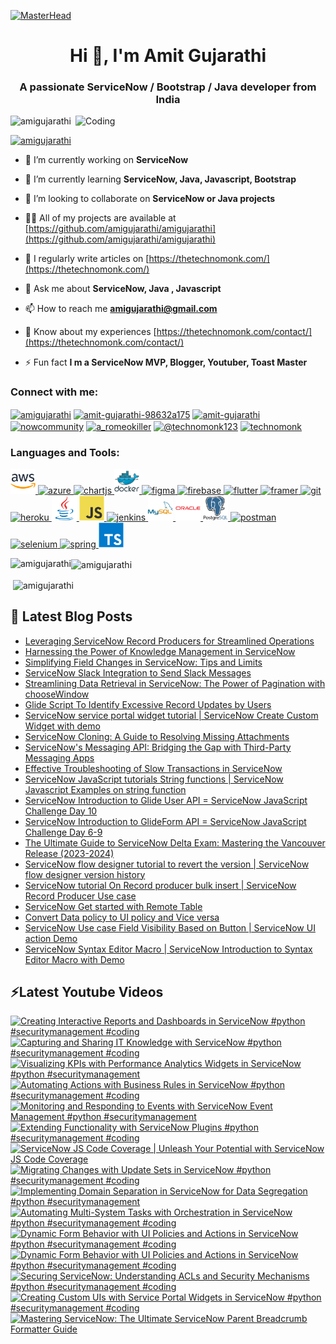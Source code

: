 
[![MasterHead](https://i.gifer.com/origin/22/22657b8a577f858827c5d46dac32cf53.gif)](https://amigujarathi.io)

<h1 align="center">Hi 👋, I'm Amit Gujarathi</h1>
<h3 align="center">A passionate ServiceNow / Bootstrap / Java developer from India</h3>
<img align="right" alt="Coding" width="400" src="https://cdn.filestackcontent.com/efbSR18hT5uRKuo0zoMA">

<p align="left"> <img src="https://komarev.com/ghpvc/?username=amigujarathi&label=Profile%20views&color=0e75b6&style=flat" alt="amigujarathi" /> </p>

<p align="left"> <a href="https://twitter.com/amigujarathi" target="blank"><img src="https://img.shields.io/twitter/follow/amigujarathi?logo=twitter&style=for-the-badge" alt="amigujarathi" /></a> </p>

- 🔭 I’m currently working on **ServiceNow**

- 🌱 I’m currently learning **ServiceNow, Java, Javascript, Bootstrap**

- 👯 I’m looking to collaborate on **ServiceNow or Java projects**

- 👨‍💻 All of my projects are available at [https://github.com/amigujarathi/amigujarathi](https://github.com/amigujarathi/amigujarathi)

- 📝 I regularly write articles on [https://thetechnomonk.com/](https://thetechnomonk.com/)

- 💬 Ask me about **ServiceNow, Java , Javascript**

- 📫 How to reach me **amigujarathi@gmail.com**

- 📄 Know about my experiences [https://thetechnomonk.com/contact/](https://thetechnomonk.com/contact/)

- ⚡ Fun fact **I m a ServiceNow MVP, Blogger, Youtuber, Toast Master**

<h3 align="left">Connect with me:</h3>
<p align="left">
<a href="https://twitter.com/amigujarathi" target="blank"><img align="center" src="https://raw.githubusercontent.com/rahuldkjain/github-profile-readme-generator/master/src/images/icons/Social/twitter.svg" alt="amigujarathi" height="30" width="40" /></a>
<a href="https://linkedin.com/in/amit-gujarathi-98632a175" target="blank"><img align="center" src="https://raw.githubusercontent.com/rahuldkjain/github-profile-readme-generator/master/src/images/icons/Social/linked-in-alt.svg" alt="amit-gujarathi-98632a175" height="30" width="40" /></a>
<a href="https://stackoverflow.com/users/amit-gujarathi" target="blank"><img align="center" src="https://raw.githubusercontent.com/rahuldkjain/github-profile-readme-generator/master/src/images/icons/Social/stack-overflow.svg" alt="amit-gujarathi" height="30" width="40" /></a>
<a href="https://www.servicenow.com/community/user/viewprofilepage/user-id/265565" target="blank"><img align="center" src="https://raw.githubusercontent.com/rahuldkjain/github-profile-readme-generator/master/src/images/icons/Social/codesandbox.svg" alt="nowcommunity" height="30" width="40" /></a>
<a href="https://instagram.com/a_romeokiller" target="blank"><img align="center" src="https://raw.githubusercontent.com/rahuldkjain/github-profile-readme-generator/master/src/images/icons/Social/instagram.svg" alt="a_romeokiller" height="30" width="40" /></a>
<a href="https://medium.com/@technomonk123" target="blank"><img align="center" src="https://raw.githubusercontent.com/rahuldkjain/github-profile-readme-generator/master/src/images/icons/Social/medium.svg" alt="@technomonk123" height="30" width="40" /></a>
<a href="https://www.youtube.com/c/technomonk" target="blank"><img align="center" src="https://raw.githubusercontent.com/rahuldkjain/github-profile-readme-generator/master/src/images/icons/Social/youtube.svg" alt="technomonk" height="30" width="40" /></a>
</p>

<h3 align="left">Languages and Tools:</h3>
<p align="left"> <a href="https://aws.amazon.com" target="_blank" rel="noreferrer"> <img src="https://raw.githubusercontent.com/devicons/devicon/master/icons/amazonwebservices/amazonwebservices-original-wordmark.svg" alt="aws" width="40" height="40"/> </a> <a href="https://azure.microsoft.com/en-in/" target="_blank" rel="noreferrer"> <img src="https://www.vectorlogo.zone/logos/microsoft_azure/microsoft_azure-icon.svg" alt="azure" width="40" height="40"/> </a> <a href="https://www.chartjs.org" target="_blank" rel="noreferrer"> <img src="https://www.chartjs.org/media/logo-title.svg" alt="chartjs" width="40" height="40"/> </a> <a href="https://www.docker.com/" target="_blank" rel="noreferrer"> <img src="https://raw.githubusercontent.com/devicons/devicon/master/icons/docker/docker-original-wordmark.svg" alt="docker" width="40" height="40"/> </a> <a href="https://www.figma.com/" target="_blank" rel="noreferrer"> <img src="https://www.vectorlogo.zone/logos/figma/figma-icon.svg" alt="figma" width="40" height="40"/> </a> <a href="https://firebase.google.com/" target="_blank" rel="noreferrer"> <img src="https://www.vectorlogo.zone/logos/firebase/firebase-icon.svg" alt="firebase" width="40" height="40"/> </a> <a href="https://flutter.dev" target="_blank" rel="noreferrer"> <img src="https://www.vectorlogo.zone/logos/flutterio/flutterio-icon.svg" alt="flutter" width="40" height="40"/> </a> <a href="https://www.framer.com/" target="_blank" rel="noreferrer"> <img src="https://www.vectorlogo.zone/logos/framer/framer-icon.svg" alt="framer" width="40" height="40"/> </a> <a href="https://git-scm.com/" target="_blank" rel="noreferrer"> <img src="https://www.vectorlogo.zone/logos/git-scm/git-scm-icon.svg" alt="git" width="40" height="40"/> </a> <a href="https://heroku.com" target="_blank" rel="noreferrer"> <img src="https://www.vectorlogo.zone/logos/heroku/heroku-icon.svg" alt="heroku" width="40" height="40"/> </a> <a href="https://www.java.com" target="_blank" rel="noreferrer"> <img src="https://raw.githubusercontent.com/devicons/devicon/master/icons/java/java-original.svg" alt="java" width="40" height="40"/> </a> <a href="https://developer.mozilla.org/en-US/docs/Web/JavaScript" target="_blank" rel="noreferrer"> <img src="https://raw.githubusercontent.com/devicons/devicon/master/icons/javascript/javascript-original.svg" alt="javascript" width="40" height="40"/> </a> <a href="https://www.jenkins.io" target="_blank" rel="noreferrer"> <img src="https://www.vectorlogo.zone/logos/jenkins/jenkins-icon.svg" alt="jenkins" width="40" height="40"/> </a> <a href="https://www.mysql.com/" target="_blank" rel="noreferrer"> <img src="https://raw.githubusercontent.com/devicons/devicon/master/icons/mysql/mysql-original-wordmark.svg" alt="mysql" width="40" height="40"/> </a> <a href="https://www.oracle.com/" target="_blank" rel="noreferrer"> <img src="https://raw.githubusercontent.com/devicons/devicon/master/icons/oracle/oracle-original.svg" alt="oracle" width="40" height="40"/> </a> <a href="https://www.postgresql.org" target="_blank" rel="noreferrer"> <img src="https://raw.githubusercontent.com/devicons/devicon/master/icons/postgresql/postgresql-original-wordmark.svg" alt="postgresql" width="40" height="40"/> </a> <a href="https://postman.com" target="_blank" rel="noreferrer"> <img src="https://www.vectorlogo.zone/logos/getpostman/getpostman-icon.svg" alt="postman" width="40" height="40"/> </a> <a href="https://www.selenium.dev" target="_blank" rel="noreferrer"> <img src="https://raw.githubusercontent.com/detain/svg-logos/780f25886640cef088af994181646db2f6b1a3f8/svg/selenium-logo.svg" alt="selenium" width="40" height="40"/> </a> <a href="https://spring.io/" target="_blank" rel="noreferrer"> <img src="https://www.vectorlogo.zone/logos/springio/springio-icon.svg" alt="spring" width="40" height="40"/> </a> <a href="https://www.typescriptlang.org/" target="_blank" rel="noreferrer"> <img src="https://raw.githubusercontent.com/devicons/devicon/master/icons/typescript/typescript-original.svg" alt="typescript" width="40" height="40"/> </a> </p>



<p><img align="left" src="https://github-readme-stats.vercel.app/api/top-langs?username=amigujarathi&show_icons=true&locale=en&layout=compact" alt="amigujarathi" /></p>
<p><img align="center" src="https://github-readme-streak-stats.herokuapp.com/?user=amigujarathi&" alt="amigujarathi" /></p>
<p>&nbsp;<img align="center" src="https://github-readme-stats.vercel.app/api?username=amigujarathi&show_icons=true&locale=en" alt="amigujarathi" /></p>


## 📕 Latest Blog Posts
<!-- BLOG-POST-LIST:START -->
- [Leveraging ServiceNow Record Producers for Streamlined Operations](https://www.servicenow.com/community/itsm-articles/leveraging-servicenow-record-producers-for-streamlined/ta-p/2877121)
- [Harnessing the Power of Knowledge Management in ServiceNow](https://www.servicenow.com/community/itsm-articles/harnessing-the-power-of-knowledge-management-in-servicenow/ta-p/2858772)
- [Simplifying Field Changes in ServiceNow: Tips and Limits](https://www.servicenow.com/community/developer-articles/simplifying-field-changes-in-servicenow-tips-and-limits/ta-p/2855767)
- [ServiceNow Slack Integration to Send Slack Messages](https://www.servicenow.com/community/developer-articles/servicenow-slack-integration-to-send-slack-messages/ta-p/2837954)
- [Streamlining Data Retrieval in ServiceNow: The Power of Pagination with chooseWindow](https://www.servicenow.com/community/developer-articles/streamlining-data-retrieval-in-servicenow-the-power-of/ta-p/2827351)
- [Glide Script To Identify Excessive Record Updates by Users](https://www.servicenow.com/community/developer-articles/glide-script-to-identify-excessive-record-updates-by-users/ta-p/2827660)
- [ServiceNow service portal widget tutorial | ServiceNow Create Custom Widget with demo](https://www.servicenow.com/community/developer-articles/servicenow-service-portal-widget-tutorial-servicenow-create/ta-p/2373674)
- [ServiceNow Cloning: A Guide to Resolving Missing Attachments](https://www.servicenow.com/community/developer-articles/servicenow-cloning-a-guide-to-resolving-missing-attachments/ta-p/2759058)
- [ServiceNow&#39;s Messaging API: Bridging the Gap with Third-Party Messaging Apps](https://www.servicenow.com/community/developer-articles/servicenow-s-messaging-api-bridging-the-gap-with-third-party/ta-p/2670861)
- [Effective Troubleshooting of Slow Transactions in ServiceNow](https://www.servicenow.com/community/developer-articles/effective-troubleshooting-of-slow-transactions-in-servicenow/ta-p/2748206)
- [ServiceNow JavaScript tutorials String functions | ServiceNow Javascript Examples on string function](https://www.servicenow.com/community/developer-articles/servicenow-javascript-tutorials-string-functions-servicenow/ta-p/2373677)
- [ServiceNow Introduction to Glide User API = ServiceNow JavaScript Challenge Day 10](https://www.servicenow.com/community/developer-articles/servicenow-introduction-to-glide-user-api-servicenow-javascript/ta-p/2388703)
- [ServiceNow Introduction to GlideForm API = ServiceNow JavaScript Challenge Day 6-9](https://www.servicenow.com/community/developer-articles/servicenow-introduction-to-glideform-api-servicenow-javascript/ta-p/2388700)
- [The Ultimate Guide to ServiceNow Delta Exam: Mastering the Vancouver Release &lpar;2023-2024&rpar;](https://www.servicenow.com/community/community-resources/the-ultimate-guide-to-servicenow-delta-exam-mastering-the/ta-p/2733371)
- [ServiceNow flow designer tutorial to revert the version | ServiceNow flow designer version history](https://www.servicenow.com/community/developer-articles/servicenow-flow-designer-tutorial-to-revert-the-version/ta-p/2373668)
- [ServiceNow tutorial On Record producer bulk insert | ServiceNow Record Producer Use case](https://www.servicenow.com/community/developer-articles/servicenow-tutorial-on-record-producer-bulk-insert-servicenow/ta-p/2373662)
- [ServiceNow Get started with Remote Table](https://www.servicenow.com/community/developer-articles/servicenow-get-started-with-remote-table/ta-p/2373659)
- [Convert Data policy to UI policy and Vice versa](https://www.servicenow.com/community/developer-articles/convert-data-policy-to-ui-policy-and-vice-versa/ta-p/2367689)
- [ServiceNow Use case Field Visibility Based on Button | ServiceNow UI action Demo](https://www.servicenow.com/community/developer-articles/servicenow-use-case-field-visibility-based-on-button-servicenow/ta-p/2362758)
- [ServiceNow Syntax Editor Macro | ServiceNow Introduction to Syntax Editor Macro with Demo](https://www.servicenow.com/community/developer-articles/servicenow-syntax-editor-macro-servicenow-introduction-to-syntax/ta-p/2362756)
<!-- BLOG-POST-LIST:END -->


## ⚡Latest Youtube Videos

<!-- BEGIN YOUTUBE-CARDS -->
[![Creating Interactive Reports and Dashboards in ServiceNow #python #securitymanagement #coding](https://ytcards.demolab.com/?id=yjf6sgDpGVE&title=Creating+Interactive+Reports+and+Dashboards+in+ServiceNow+%23python+%23securitymanagement+%23coding&lang=en&timestamp=1711513831&background_color=%230d1117&title_color=%23ffffff&stats_color=%23dedede&max_title_lines=1&width=250&border_radius=5 "Creating Interactive Reports and Dashboards in ServiceNow #python #securitymanagement #coding")](https://www.youtube.com/watch?v=yjf6sgDpGVE)
[![Capturing and Sharing IT Knowledge with ServiceNow #python #securitymanagement #coding](https://ytcards.demolab.com/?id=0xAiiCMVqtU&title=Capturing+and+Sharing+IT+Knowledge+with+ServiceNow+%23python+%23securitymanagement+%23coding&lang=en&timestamp=1711427401&background_color=%230d1117&title_color=%23ffffff&stats_color=%23dedede&max_title_lines=1&width=250&border_radius=5 "Capturing and Sharing IT Knowledge with ServiceNow #python #securitymanagement #coding")](https://www.youtube.com/watch?v=0xAiiCMVqtU)
[![Visualizing KPIs with Performance Analytics Widgets in ServiceNow #python #securitymanagement](https://ytcards.demolab.com/?id=3bTakpAXpy4&title=Visualizing+KPIs+with+Performance+Analytics+Widgets+in+ServiceNow+%23python+%23securitymanagement&lang=en&timestamp=1711341002&background_color=%230d1117&title_color=%23ffffff&stats_color=%23dedede&max_title_lines=1&width=250&border_radius=5 "Visualizing KPIs with Performance Analytics Widgets in ServiceNow #python #securitymanagement")](https://www.youtube.com/watch?v=3bTakpAXpy4)
[![Automating Actions with Business Rules in ServiceNow #python #securitymanagement #coding](https://ytcards.demolab.com/?id=1GDBan4gnwc&title=Automating+Actions+with+Business+Rules+in+ServiceNow+%23python+%23securitymanagement+%23coding&lang=en&timestamp=1711254601&background_color=%230d1117&title_color=%23ffffff&stats_color=%23dedede&max_title_lines=1&width=250&border_radius=5 "Automating Actions with Business Rules in ServiceNow #python #securitymanagement #coding")](https://www.youtube.com/watch?v=1GDBan4gnwc)
[![Monitoring and Responding to Events with ServiceNow Event Management #python #securitymanagement](https://ytcards.demolab.com/?id=SNwdZh03I20&title=Monitoring+and+Responding+to+Events+with+ServiceNow+Event+Management+%23python+%23securitymanagement&lang=en&timestamp=1711168214&background_color=%230d1117&title_color=%23ffffff&stats_color=%23dedede&max_title_lines=1&width=250&border_radius=5 "Monitoring and Responding to Events with ServiceNow Event Management #python #securitymanagement")](https://www.youtube.com/watch?v=SNwdZh03I20)
[![Extending Functionality with ServiceNow Plugins #python #securitymanagement #coding](https://ytcards.demolab.com/?id=FiJhhXNZTpw&title=Extending+Functionality+with+ServiceNow+Plugins+%23python+%23securitymanagement+%23coding&lang=en&timestamp=1711081805&background_color=%230d1117&title_color=%23ffffff&stats_color=%23dedede&max_title_lines=1&width=250&border_radius=5 "Extending Functionality with ServiceNow Plugins #python #securitymanagement #coding")](https://www.youtube.com/watch?v=FiJhhXNZTpw)
[![ServiceNow JS Code Coverage |  Unleash Your Potential with ServiceNow JS Code Coverage](https://ytcards.demolab.com/?id=EabCZZvPt38&title=ServiceNow+JS+Code+Coverage+%7C++Unleash+Your+Potential+with+ServiceNow+JS+Code+Coverage&lang=en&timestamp=1711031407&background_color=%230d1117&title_color=%23ffffff&stats_color=%23dedede&max_title_lines=1&width=250&border_radius=5 "ServiceNow JS Code Coverage |  Unleash Your Potential with ServiceNow JS Code Coverage")](https://www.youtube.com/watch?v=EabCZZvPt38)
[![Migrating Changes with Update Sets in ServiceNow #python #securitymanagement #coding](https://ytcards.demolab.com/?id=7WDDD2UHsGo&title=Migrating+Changes+with+Update+Sets+in+ServiceNow+%23python+%23securitymanagement+%23coding&lang=en&timestamp=1710995401&background_color=%230d1117&title_color=%23ffffff&stats_color=%23dedede&max_title_lines=1&width=250&border_radius=5 "Migrating Changes with Update Sets in ServiceNow #python #securitymanagement #coding")](https://www.youtube.com/watch?v=7WDDD2UHsGo)
[![Implementing Domain Separation in ServiceNow for Data Segregation #python #securitymanagement](https://ytcards.demolab.com/?id=IVe9wR32z-A&title=Implementing+Domain+Separation+in+ServiceNow+for+Data+Segregation+%23python+%23securitymanagement&lang=en&timestamp=1710909007&background_color=%230d1117&title_color=%23ffffff&stats_color=%23dedede&max_title_lines=1&width=250&border_radius=5 "Implementing Domain Separation in ServiceNow for Data Segregation #python #securitymanagement")](https://www.youtube.com/watch?v=IVe9wR32z-A)
[![Automating Multi-System Tasks with Orchestration in ServiceNow #python #securitymanagement #coding](https://ytcards.demolab.com/?id=EhFJoE9EyDE&title=Automating+Multi-System+Tasks+with+Orchestration+in+ServiceNow+%23python+%23securitymanagement+%23coding&lang=en&timestamp=1710822605&background_color=%230d1117&title_color=%23ffffff&stats_color=%23dedede&max_title_lines=1&width=250&border_radius=5 "Automating Multi-System Tasks with Orchestration in ServiceNow #python #securitymanagement #coding")](https://www.youtube.com/watch?v=EhFJoE9EyDE)
[![Dynamic Form Behavior with UI Policies and Actions in ServiceNow #python #securitymanagement #coding](https://ytcards.demolab.com/?id=ekzzXIvGDdI&title=Dynamic+Form+Behavior+with+UI+Policies+and+Actions+in+ServiceNow+%23python+%23securitymanagement+%23coding&lang=en&timestamp=1710736216&background_color=%230d1117&title_color=%23ffffff&stats_color=%23dedede&max_title_lines=1&width=250&border_radius=5 "Dynamic Form Behavior with UI Policies and Actions in ServiceNow #python #securitymanagement #coding")](https://www.youtube.com/watch?v=ekzzXIvGDdI)
[![Dynamic Form Behavior with UI Policies and Actions in ServiceNow #python #securitymanagement #coding](https://ytcards.demolab.com/?id=B_W1pj_Dsso&title=Dynamic+Form+Behavior+with+UI+Policies+and+Actions+in+ServiceNow+%23python+%23securitymanagement+%23coding&lang=en&timestamp=1710649803&background_color=%230d1117&title_color=%23ffffff&stats_color=%23dedede&max_title_lines=1&width=250&border_radius=5 "Dynamic Form Behavior with UI Policies and Actions in ServiceNow #python #securitymanagement #coding")](https://www.youtube.com/watch?v=B_W1pj_Dsso)
[![Securing ServiceNow: Understanding ACLs and Security Mechanisms #python #securitymanagement #coding](https://ytcards.demolab.com/?id=iddBKja7oq4&title=Securing+ServiceNow%3A+Understanding+ACLs+and+Security+Mechanisms+%23python+%23securitymanagement+%23coding&lang=en&timestamp=1710563425&background_color=%230d1117&title_color=%23ffffff&stats_color=%23dedede&max_title_lines=1&width=250&border_radius=5 "Securing ServiceNow: Understanding ACLs and Security Mechanisms #python #securitymanagement #coding")](https://www.youtube.com/watch?v=iddBKja7oq4)
[![Creating Custom UIs with Service Portal Widgets in ServiceNow #python #securitymanagement #coding](https://ytcards.demolab.com/?id=o6o9VvqLGF4&title=Creating+Custom+UIs+with+Service+Portal+Widgets+in+ServiceNow+%23python+%23securitymanagement+%23coding&lang=en&timestamp=1710477017&background_color=%230d1117&title_color=%23ffffff&stats_color=%23dedede&max_title_lines=1&width=250&border_radius=5 "Creating Custom UIs with Service Portal Widgets in ServiceNow #python #securitymanagement #coding")](https://www.youtube.com/watch?v=o6o9VvqLGF4)
[![Mastering ServiceNow: The Ultimate ServiceNow Parent Breadcrumb Formatter Guide](https://ytcards.demolab.com/?id=HpC6VhrFwV4&title=Mastering+ServiceNow%3A+The+Ultimate+ServiceNow+Parent+Breadcrumb+Formatter+Guide&lang=en&timestamp=1710427507&background_color=%230d1117&title_color=%23ffffff&stats_color=%23dedede&max_title_lines=1&width=250&border_radius=5 "Mastering ServiceNow: The Ultimate ServiceNow Parent Breadcrumb Formatter Guide")](https://www.youtube.com/watch?v=HpC6VhrFwV4)
<!-- END YOUTUBE-CARDS -->

